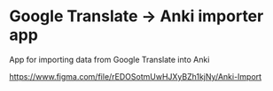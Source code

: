 # Google Translate -> Anki importer app
App for importing data from Google Translate into Anki

https://www.figma.com/file/rEDOSotmUwHJXyBZh1kjNy/Anki-Import
